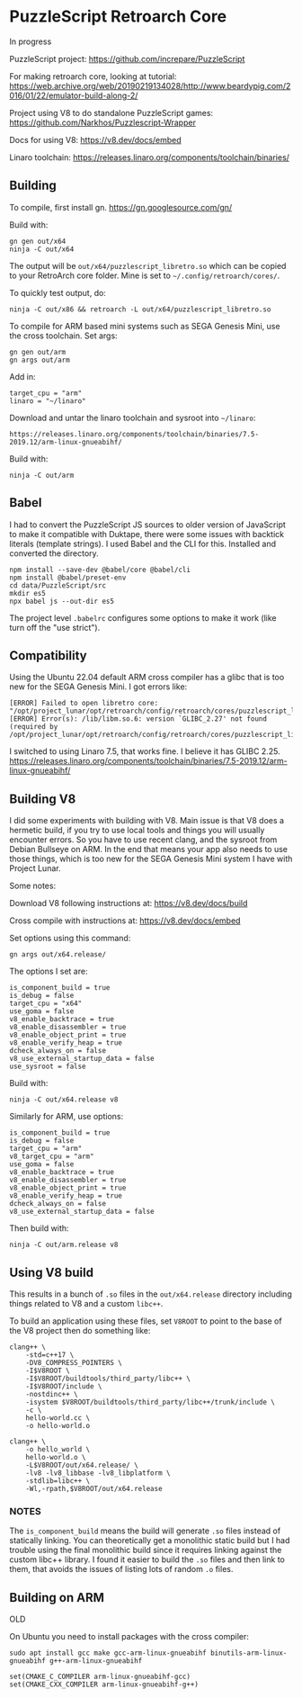 # PuzzleScript Retroarch Core

In progress

PuzzleScript project:
https://github.com/increpare/PuzzleScript

For making retroarch core, looking at tutorial:
https://web.archive.org/web/20190219134028/http://www.beardypig.com/2016/01/22/emulator-build-along-2/

Project using V8 to do standalone PuzzleScript games:
https://github.com/Narkhos/Puzzlescript-Wrapper

Docs for using V8:
https://v8.dev/docs/embed

Linaro toolchain:
https://releases.linaro.org/components/toolchain/binaries/


## Building

To compile, first install gn. https://gn.googlesource.com/gn/

Build with:

    gn gen out/x64
    ninja -C out/x64

The output will be `out/x64/puzzlescript_libretro.so` which can be copied to your RetroArch core folder. Mine is set to `~/.config/retroarch/cores/`.

To quickly test output, do:

    ninja -C out/x86 && retroarch -L out/x64/puzzlescript_libretro.so

To compile for ARM based mini systems such as SEGA Genesis Mini, use the cross toolchain. Set args:

    gn gen out/arm
    gn args out/arm

Add in:

    target_cpu = "arm"
    linaro = "~/linaro"

Download and untar the linaro toolchain and sysroot into `~/linaro`:

    https://releases.linaro.org/components/toolchain/binaries/7.5-2019.12/arm-linux-gnueabihf/

Build with:

    ninja -C out/arm

## Babel

I had to convert the PuzzleScript JS sources to older version of JavaScript to make it compatible with Duktape, there were
some issues with backtick literals (template strings). I used Babel and the CLI for this. Installed and converted the
directory.

    npm install --save-dev @babel/core @babel/cli
    npm install @babel/preset-env
    cd data/PuzzleScript/src
    mkdir es5
    npx babel js --out-dir es5

The project level `.babelrc` configures some options to make it work (like turn off the "use strict").

## Compatibility

Using the Ubuntu 22.04 default ARM cross compiler has a glibc that is too new for the SEGA Genesis Mini. I got errors like:

    [ERROR] Failed to open libretro core: "/opt/project_lunar/opt/retroarch/config/retroarch/cores/puzzlescript_libretro.so"
    [ERROR] Error(s): /lib/libm.so.6: version `GLIBC_2.27' not found (required by /opt/project_lunar/opt/retroarch/config/retroarch/cores/puzzlescript_libretro.so)

I switched to using Linaro 7.5, that works fine. I believe it has GLIBC 2.25.
https://releases.linaro.org/components/toolchain/binaries/7.5-2019.12/arm-linux-gnueabihf/

## Building V8

I did some experiments with building with V8. Main issue is that V8 does a hermetic build, if you try to use local
tools and things you will usually encounter errors. So you have to use recent clang, and the sysroot from Debian Bullseye
on ARM. In the end that means your app also needs to use those things, which is too new for the SEGA Genesis Mini system
I have with Project Lunar.

Some notes:

Download V8 following instructions at: https://v8.dev/docs/build

Cross compile with instructions at: https://v8.dev/docs/embed

Set options using this command:

    gn args out/x64.release/

The options I set are:

    is_component_build = true
    is_debug = false
    target_cpu = "x64"
    use_goma = false
    v8_enable_backtrace = true
    v8_enable_disassembler = true
    v8_enable_object_print = true
    v8_enable_verify_heap = true
    dcheck_always_on = false
    v8_use_external_startup_data = false
    use_sysroot = false

Build with:

    ninja -C out/x64.release v8

Similarly for ARM, use options:

    is_component_build = true
    is_debug = false
    target_cpu = "arm"
    v8_target_cpu = "arm"
    use_goma = false
    v8_enable_backtrace = true
    v8_enable_disassembler = true
    v8_enable_object_print = true
    v8_enable_verify_heap = true
    dcheck_always_on = false
    v8_use_external_startup_data = false

Then build with:

    ninja -C out/arm.release v8


## Using V8 build

This results in a bunch of `.so` files in the `out/x64.release` directory including things related to V8 and a custom `libc++`.

To build an application using these files, set `V8ROOT` to point to the base of the V8 project then do something like:

    clang++ \
        -std=c++17 \
        -DV8_COMPRESS_POINTERS \
        -I$V8ROOT \
        -I$V8ROOT/buildtools/third_party/libc++ \
        -I$V8ROOT/include \
        -nostdinc++ \
        -isystem $V8ROOT/buildtools/third_party/libc++/trunk/include \
        -c \
        hello-world.cc \
        -o hello-world.o

    clang++ \
        -o hello_world \
        hello-world.o \
        -L$V8ROOT/out/x64.release/ \
        -lv8 -lv8_libbase -lv8_libplatform \
        -stdlib=libc++ \
        -Wl,-rpath,$V8ROOT/out/x64.release

### NOTES

The `is_component_build` means the build will generate `.so` files instead of statically linking. You can theoretically get
a monolithic static build but I had trouble using the final monolithic build since it requires linking against the custom
libc++ library. I found it easier to build the `.so` files and then link to them, that avoids the issues of listing lots
of random `.o` files.

## Building on ARM

OLD

On Ubuntu you need to install packages with the cross compiler:

    sudo apt install gcc make gcc-arm-linux-gnueabihf binutils-arm-linux-gnueabihf g++-arm-linux-gnueabihf

    set(CMAKE_C_COMPILER arm-linux-gnueabihf-gcc)
    set(CMAKE_CXX_COMPILER arm-linux-gnueabihf-g++)
